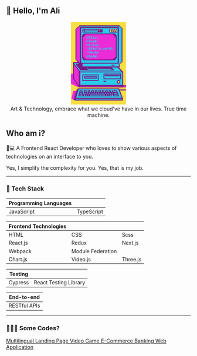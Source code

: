 ## 👀 Hello, I'm Ali
<div align="center">
    <img src="./images/y2k.jpeg" width="150" alt="Y2K Computer" />
    <br />
    <div align='center'>Art & Technology, embrace what we cloud've have in our lives. True time machine.</div>
</div>


<div align="left">

## Who am i?

🎨💻 A Frontend React Developer who loves to show various aspects of technologies on an interface to you.

Yes, I simplify the complexity for you. Yes, that is my job.

---

### 🧰 Tech Stack

| Programming Languages |  |
| --- | --- |
| JavaScript | TypeScript |

<div></div>

| Frontend Technologies | | | 
| ---  | --- | ---  |  
| HTML | CSS | Scss | 
| React.js | Redux | Next.js | 
| Webpack | Module Federation | 
| Chart.js | Video.js | Three.js |

<div></div>

| Testing |  |
| --- | --- |
| Cypress | React Testing Library |

<div></div>

| End-to-end |
| --- |
| RESTful APIs |

---

### 👨🏻‍💻 Some Codes? 

<a href="https://github.com/aliNzLami/dreamNote"> Multilingual Landing Page </a>
<a href="https://github.com/aliNzLami/gameShop"> Video Game E-Commerce </a>
<a href="https://github.com/aliNzLami/light_banking"> Banking Web Application</a>

</div>